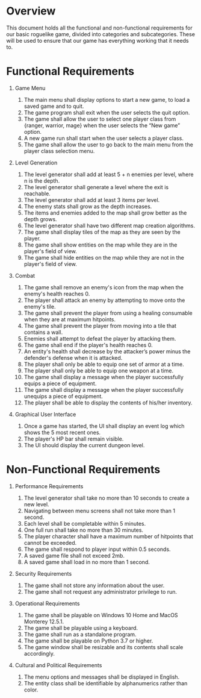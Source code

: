 # Overview

This document holds all the functional and non-functional requirements for our basic roguelike game, divided into categories and subcategories. These will be used to ensure that our game has everything working that it needs to.

# Functional Requirements

1.  Game Menu
    1. The main menu shall display options to start a new game, to load a saved game and to quit.
    2. The game program shall exit when the user selects the quit option.
    3. The game shall allow the user to select one player class from {ranger, warrior, mage} when the user selects the “New game” option.
    4. A new game run shall start when the user selects a player class.
    5. The game shall allow the user to go back to the main menu from the player class selection menu.
  
2. Level Generation
   1. The level generator shall add at least 5 + n enemies per level, where n is the depth.
   2. The level generator shall generate a level where the exit is reachable.
   3. The level generator shall add at least 3 items per level.
   4. The enemy stats shall grow as the depth increases.
   5. The items and enemies added to the map shall grow better as the depth grows.
   6. The level generator shall have two different map creation algorithms.
   7. The game shall display tiles of the map as they are seen by the player.
   8. The game shall show entities on the map while they are in the player's field of view.
   9. The game shall hide entities on the map while they are not in the player's field of view.
   
3. Combat
   1. The game shall remove an enemy's icon from the map when the enemy's health reaches 0.
   2. The player shall attack an enemy by attempting to move onto the enemy's tile.
   3. The game shall prevent the player from using a healing consumable when they are at maximum hitpoints.
   4. The game shall prevent the player from moving into a tile that contains a wall.
   5. Enemies shall attempt to defeat the player by attacking them.
   6. The game shall end if the player's health reaches 0.
   7. An entity's health shall decrease by the attacker’s power minus the defender's defense when it is attacked.
   8. The player shall only be able to equip one set of armor at a time.
   9. The player shall only be able to equip one weapon at a time.
   10. The game shall display a message when the player successfully equips a piece of equipment.
   11. The game shall display a message when the player successfully unequips a piece of equipment.
   12. The player shall be able to display the contents of his/her inventory.

4. Graphical User Interface
    1. Once a game has started, the UI shall display an event log which shows the 5 most recent ones.
    2. The player's HP bar shall remain visible.
    3. The UI should display the current dungeon level.

# Non-Functional Requirements

1. Performance Requirements
    1. The level generator shall take no more than 10 seconds to create a new level.
    2. Navigating between menu screens shall not take more than 1 second.
    3. Each level shall be completable within 5 minutes.
    4. One full run shall take no more than 30 minutes.
    5. The player character shall have a maximum number of hitpoints that cannot be exceeded.
    6. The game shall respond to player input within 0.5 seconds.
    7. A saved game file shall not exceed 2mb.
    8. A saved game shall load in no more than 1 second.

2. Security Requirements
    1. The game shall not store any information about the user.
    2. The game shall not request any administrator privilege to run.

3. Operational Requirements
    1. The game shall be playable on Windows 10 Home and MacOS Monterey 12.5.1.
    2. The game shall be playable using a keyboard.
    3. The game shall run as a standalone program.
    4. The game shall be playable on Python 3.7 or higher.
    5. The game window shall be resizable and its contents shall scale accordingly.

4. Cultural and Political Requirements
    1. The menu options and messages shall be displayed in English.
    2. The entity class shall be identifiable by alphanumerics rather than color.
